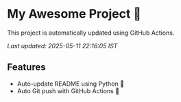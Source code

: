# My Awesome Project 🚀

This project is automatically updated using GitHub Actions.

_Last updated: 2025-05-11 22:16:05 IST_

## Features
- Auto-update README using Python 🐍
- Auto Git push with GitHub Actions 🤖
